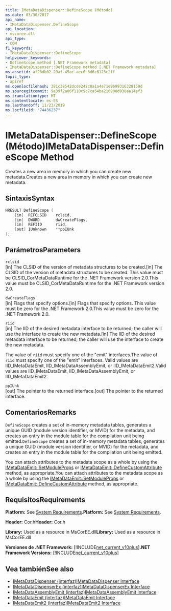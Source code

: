```yaml
---
title: IMetaDataDispenser::DefineScope (Método)
ms.date: 03/30/2017
api_name:
- IMetaDataDispenser.DefineScope
api_location:
- mscoree.dll
api_type:
- COM
f1_keywords:
- IMetaDataDispenser::DefineScope
helpviewer_keywords:
- DefineScope method [.NET Framework metadata]
- IMetaDataDispenser::DefineScope method [.NET Framework metadata]
ms.assetid: af28db02-29af-45ac-aec6-8d6c6123c2ff
topic_type:
- apiref
ms.openlocfilehash: 381c38542dcde242c0a1a4e71e9b99316328159d
ms.sourcegitcommit: 9a39f2a06f110c9c7ca54ba216900d038aa14ef3
ms.translationtype: MT
ms.contentlocale: es-ES
ms.lasthandoff: 11/23/2019
ms.locfileid: "74436237"
---
```

# <a name="imetadatadispenserdefinescope-method"></a><span data-ttu-id="0b685-102">IMetaDataDispenser::DefineScope (Método)</span><span class="sxs-lookup"><span data-stu-id="0b685-102">IMetaDataDispenser::DefineScope Method</span></span>
<span data-ttu-id="0b685-103">Creates a new area in memory in which you can create new metadata.</span><span class="sxs-lookup"><span data-stu-id="0b685-103">Creates a new area in memory in which you can create new metadata.</span></span>  
  
## <a name="syntax"></a><span data-ttu-id="0b685-104">Sintaxis</span><span class="sxs-lookup"><span data-stu-id="0b685-104">Syntax</span></span>  
  
```cpp  
HRESULT DefineScope (  
    [in]  REFCLSID    rclsid,  
    [in]  DWORD       dwCreateFlags,  
    [in]  REFIID      riid,   
    [out] IUnknown    **ppIUnk  
);  
```  
  
## <a name="parameters"></a><span data-ttu-id="0b685-105">Parámetros</span><span class="sxs-lookup"><span data-stu-id="0b685-105">Parameters</span></span>  
 `rclsid`  
 <span data-ttu-id="0b685-106">[in] The CLSID of the version of metadata structures to be created.</span><span class="sxs-lookup"><span data-stu-id="0b685-106">[in] The CLSID of the version of metadata structures to be created.</span></span> <span data-ttu-id="0b685-107">This value must be CLSID_CorMetaDataRuntime for the .NET Framework version 2.0.</span><span class="sxs-lookup"><span data-stu-id="0b685-107">This value must be CLSID_CorMetaDataRuntime for the .NET Framework version 2.0.</span></span>  
  
 `dwCreateFlags`  
 <span data-ttu-id="0b685-108">[in] Flags that specify options.</span><span class="sxs-lookup"><span data-stu-id="0b685-108">[in] Flags that specify options.</span></span> <span data-ttu-id="0b685-109">This value must be zero for the .NET Framework 2.0.</span><span class="sxs-lookup"><span data-stu-id="0b685-109">This value must be zero for the .NET Framework 2.0.</span></span>  
  
 `riid`  
 <span data-ttu-id="0b685-110">[in] The IID of the desired metadata interface to be returned; the caller will use the interface to create the new metadata.</span><span class="sxs-lookup"><span data-stu-id="0b685-110">[in] The IID of the desired metadata interface to be returned; the caller will use the interface to create the new metadata.</span></span>  
  
 <span data-ttu-id="0b685-111">The value of `riid` must specify one of the "emit" interfaces.</span><span class="sxs-lookup"><span data-stu-id="0b685-111">The value of `riid` must specify one of the "emit" interfaces.</span></span> <span data-ttu-id="0b685-112">Valid values are IID_IMetaDataEmit, IID_IMetaDataAssemblyEmit, or IID_IMetaDataEmit2.</span><span class="sxs-lookup"><span data-stu-id="0b685-112">Valid values are IID_IMetaDataEmit, IID_IMetaDataAssemblyEmit, or IID_IMetaDataEmit2.</span></span>  
  
 `ppIUnk`  
 <span data-ttu-id="0b685-113">[out] The pointer to the returned interface.</span><span class="sxs-lookup"><span data-stu-id="0b685-113">[out] The pointer to the returned interface.</span></span>  
  
## <a name="remarks"></a><span data-ttu-id="0b685-114">Comentarios</span><span class="sxs-lookup"><span data-stu-id="0b685-114">Remarks</span></span>  
 <span data-ttu-id="0b685-115">`DefineScope` creates a set of in-memory metadata tables, generates a unique GUID (module version identifier, or MVID) for the metadata, and creates an entry in the module table for the compilation unit being emitted.</span><span class="sxs-lookup"><span data-stu-id="0b685-115">`DefineScope` creates a set of in-memory metadata tables, generates a unique GUID (module version identifier, or MVID) for the metadata, and creates an entry in the module table for the compilation unit being emitted.</span></span>  
  
 <span data-ttu-id="0b685-116">You can attach attributes to the metadata scope as a whole by using the [IMetaDataEmit::SetModuleProps](../../../../docs/framework/unmanaged-api/metadata/imetadataemit-setmoduleprops-method.md) or [IMetaDataEmit::DefineCustomAttribute](../../../../docs/framework/unmanaged-api/metadata/imetadataemit-definecustomattribute-method.md) method, as appropriate.</span><span class="sxs-lookup"><span data-stu-id="0b685-116">You can attach attributes to the metadata scope as a whole by using the [IMetaDataEmit::SetModuleProps](../../../../docs/framework/unmanaged-api/metadata/imetadataemit-setmoduleprops-method.md) or [IMetaDataEmit::DefineCustomAttribute](../../../../docs/framework/unmanaged-api/metadata/imetadataemit-definecustomattribute-method.md) method, as appropriate.</span></span>  
  
## <a name="requirements"></a><span data-ttu-id="0b685-117">Requisitos</span><span class="sxs-lookup"><span data-stu-id="0b685-117">Requirements</span></span>  
 <span data-ttu-id="0b685-118">**Platform:** See [System Requirements](../../../../docs/framework/get-started/system-requirements.md).</span><span class="sxs-lookup"><span data-stu-id="0b685-118">**Platform:** See [System Requirements](../../../../docs/framework/get-started/system-requirements.md).</span></span>  
  
 <span data-ttu-id="0b685-119">**Header:** Cor.h</span><span class="sxs-lookup"><span data-stu-id="0b685-119">**Header:** Cor.h</span></span>  
  
 <span data-ttu-id="0b685-120">**Library:** Used as a resource in MsCorEE.dll</span><span class="sxs-lookup"><span data-stu-id="0b685-120">**Library:** Used as a resource in MsCorEE.dll</span></span>  
  
 <span data-ttu-id="0b685-121">**Versiones de .NET Framework:** [!INCLUDE[net_current_v10plus](../../../../includes/net-current-v10plus-md.md)]</span><span class="sxs-lookup"><span data-stu-id="0b685-121">**.NET Framework Versions:** [!INCLUDE[net_current_v10plus](../../../../includes/net-current-v10plus-md.md)]</span></span>  
  
## <a name="see-also"></a><span data-ttu-id="0b685-122">Vea también</span><span class="sxs-lookup"><span data-stu-id="0b685-122">See also</span></span>

- [<span data-ttu-id="0b685-123">IMetaDataDispenser (interfaz)</span><span class="sxs-lookup"><span data-stu-id="0b685-123">IMetaDataDispenser Interface</span></span>](../../../../docs/framework/unmanaged-api/metadata/imetadatadispenser-interface.md)
- [<span data-ttu-id="0b685-124">IMetaDataDispenserEx (interfaz)</span><span class="sxs-lookup"><span data-stu-id="0b685-124">IMetaDataDispenserEx Interface</span></span>](../../../../docs/framework/unmanaged-api/metadata/imetadatadispenserex-interface.md)
- [<span data-ttu-id="0b685-125">IMetaDataAssemblyEmit (interfaz)</span><span class="sxs-lookup"><span data-stu-id="0b685-125">IMetaDataAssemblyEmit Interface</span></span>](../../../../docs/framework/unmanaged-api/metadata/imetadataassemblyemit-interface.md)
- [<span data-ttu-id="0b685-126">IMetaDataEmit (interfaz)</span><span class="sxs-lookup"><span data-stu-id="0b685-126">IMetaDataEmit Interface</span></span>](../../../../docs/framework/unmanaged-api/metadata/imetadataemit-interface.md)
- [<span data-ttu-id="0b685-127">IMetaDataEmit2 (interfaz)</span><span class="sxs-lookup"><span data-stu-id="0b685-127">IMetaDataEmit2 Interface</span></span>](../../../../docs/framework/unmanaged-api/metadata/imetadataemit2-interface.md)
